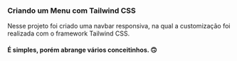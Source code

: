 <h3>Criando um Menu com Tailwind CSS</h3>

Nesse projeto foi criado uma navbar responsiva, na qual a customização foi realizada com o framework Tailwind CSS.
<h4>É simples, porém abrange vários conceitinhos. 🙃</h4>
